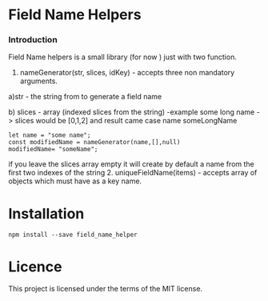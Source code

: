 # Field Name Helpers

### Introduction

Field Name helpers is a small library (for now ) just with two function.
1. nameGenerator(str, slices, idKey) - accepts three non mandatory arguments.

a)str - the string from to generate a field name

b) slices - array (indexed slices from the string) -example some long name -> slices would be [0,1,2] and result came case name someLongName

    let name = "some name";
    const modifiedName = nameGenerator(name,[],null)
    modifiedName= "someName";

if you leave the slices array empty it will create by default a name from the first two indexes of the string
2. uniqueFieldName(items) - accepts array of objects which must have as a key name.

# Installation

    npm install --save field_name_helper

# Licence

This project is licensed under the terms of the MIT license.